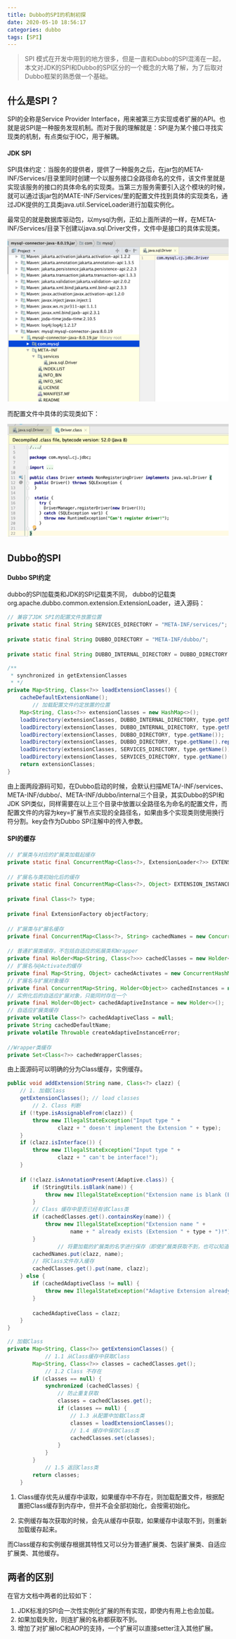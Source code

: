 ```yaml
---
title: Dubbo的SPI的机制初探
date: 2020-05-10 18:56:17
categories: dubbo
tags: [SPI]
---
```


> SPI 模式在开发中用到的地方很多，但是一直和Dubbo的SPI混淆在一起，本文对JDK的SPI和Dubbo的SPI区分的一个概念的大略了解，为了后取对Dubbo框架的熟悉做一个基础。<!--more-->

## 什么是SPI？

SPI的全称是Service Provider Interface，用来被第三方实现或者扩展的API。也就是说SPI是一种服务发现机制。而对于我的理解就是：SPI是为某个接口寻找实现类的机制，有点类似于IOC，用于解耦。

#### JDK SPI

SPI具体约定：当服务的提供者，提供了一种服务之后，在jar包的META-INF/Services/目录里同时创建一个以服务接口全路径命名的文件，该文件里就是实现该服务的接口的具体命名的实现类。当第三方服务需要引入这个模块的时候，就可以通过该jar包的MATE-INF/Services/里的配置文件找到具体的实现类名，通过JDK提供的工具类java.util.ServiceLoader进行加载实例化。

最常见的就是数据库驱动包，以mysql为例，正如上面所讲的一样，在META-INF/Services/目录下创建以java.sql.Driver文件，文件中是接口的具体实现类。

![MySQL SPI配置](20003/SPI-mysql.png)

而配置文件中具体的实现类如下：

![MySQL 驱动具体实现类](20003/SPI-mysql2.png)

## Dubbo的SPI

#### Dubbo SPI约定

dubbo的SPI加载类和JDK的SPI记载类不同， dubbo的记载类org.apache.dubbo.common.extension.ExtensionLoader，进入源码：

```java
// 兼容了JDK SPI的配置文件放置位置
private static final String SERVICES_DIRECTORY = "META-INF/services/";

private static final String DUBBO_DIRECTORY = "META-INF/dubbo/";

private static final String DUBBO_INTERNAL_DIRECTORY = DUBBO_DIRECTORY + "internal/";
```

```java
/**
 * synchronized in getExtensionClasses
 * */
private Map<String, Class<?>> loadExtensionClasses() {
    cacheDefaultExtensionName();
		// 加载配置文件约定放置的位置
    Map<String, Class<?>> extensionClasses = new HashMap<>();
    loadDirectory(extensionClasses, DUBBO_INTERNAL_DIRECTORY, type.getName());
    loadDirectory(extensionClasses, DUBBO_INTERNAL_DIRECTORY, type.getName().replace("org.apache", "com.alibaba"));
    loadDirectory(extensionClasses, DUBBO_DIRECTORY, type.getName());
    loadDirectory(extensionClasses, DUBBO_DIRECTORY, type.getName().replace("org.apache", "com.alibaba"));
    loadDirectory(extensionClasses, SERVICES_DIRECTORY, type.getName());
    loadDirectory(extensionClasses, SERVICES_DIRECTORY, type.getName().replace("org.apache", "com.alibaba"));
    return extensionClasses;
}
```

由上面两段源码可知，在Dubbo启动的时候，会默认扫描META/-INF/services、META-INF/dubbo/、META-INF/dubbo/internal三个目录，其实Dubbo的SPI和JDK SPI类似，同样需要在以上三个目录中放置以全路径名为命名的配置文件，而配置文件的内容为key=扩展节点实现的全路径名，如果由多个实现类则使用换行符分割。key会作为Dubbo SPI注解中的传入参数。

#### SPI的缓存

```java
// 扩展类与对应的扩展类加载起缓存
private static final ConcurrentMap<Class<?>, ExtensionLoader<?>> EXTENSION_LOADERS = new ConcurrentHashMap<>();

// 扩展名与类初始化后的缓存
private static final ConcurrentMap<Class<?>, Object> EXTENSION_INSTANCES = new ConcurrentHashMap<>();

private final Class<?> type;

private final ExtensionFactory objectFactory;

// 扩展类与扩展名缓存
private final ConcurrentMap<Class<?>, String> cachedNames = new ConcurrentHashMap<>();

// 普通扩展类缓存，不包括自适应的拓展类和Wrapper
private final Holder<Map<String, Class<?>>> cachedClasses = new Holder<>();
// 扩展名与@Activate的缓存
private final Map<String, Object> cachedActivates = new ConcurrentHashMap<>();
// 扩展名与扩展对象缓存
private final ConcurrentMap<String, Holder<Object>> cachedInstances = new ConcurrentHashMap<>();
// 实例化后的自适应扩展对象，只能同时存在一个
private final Holder<Object> cachedAdaptiveInstance = new Holder<>();
// 自适应扩展类缓存
private volatile Class<?> cachedAdaptiveClass = null;
private String cachedDefaultName;
private volatile Throwable createAdaptiveInstanceError;

//Wrapper类缓存
private Set<Class<?>> cachedWrapperClasses;
```

由上面源码可以明确的分为Class缓存，实例缓存。

```java
public void addExtension(String name, Class<?> clazz) {
  	// 1. 加载Class
    getExtensionClasses(); // load classes
		// 2. Class 判断
    if (!type.isAssignableFrom(clazz)) {
        throw new IllegalStateException("Input type " +
                clazz + " doesn't implement the Extension " + type);
    }
    if (clazz.isInterface()) {
        throw new IllegalStateException("Input type " +
                clazz + " can't be interface!");
    }

    if (!clazz.isAnnotationPresent(Adaptive.class)) {
        if (StringUtils.isBlank(name)) {
            throw new IllegalStateException("Extension name is blank (Extension " + type + ")!");
        }
      	// Class 缓存中是否已经有该Class类
        if (cachedClasses.get().containsKey(name)) {
            throw new IllegalStateException("Extension name " +
                    name + " already exists (Extension " + type + ")!");
        }
				// 将要加载的扩展类的名字进行保存（即使扩展类获取不到，也可以知道是哪个扩展类没有获取到）
        cachedNames.put(clazz, name);
      	// 将Class文件存入缓存
        cachedClasses.get().put(name, clazz);
    } else {
        if (cachedAdaptiveClass != null) {
            throw new IllegalStateException("Adaptive Extension already exists (Extension " + type + ")!");
        }

        cachedAdaptiveClass = clazz;
    }
}
```

```java
// 加载Class
private Map<String, Class<?>> getExtensionClasses() {
  			// 1.1 从Class缓存中获取Class
        Map<String, Class<?>> classes = cachedClasses.get();
  			// 1.2 Class 不存在
        if (classes == null) {
            synchronized (cachedClasses) {
              	// 防止重复获取
                classes = cachedClasses.get();
                if (classes == null) {
                  	// 1.3 从配置中加载Class类
                    classes = loadExtensionClasses();
                  	// 1.4 缓存中保存Class类
                    cachedClasses.set(classes);
                }
            }
        }
  			// 1.5 返回Class类
        return classes;
    }
```



1. Class缓存优先从缓存中读取，如果缓存中不存在，则加载配置文件，根据配置把Class缓存到内存中，但并不会全部初始化，会按需初始化。

2. 实例缓存每次获取的时候，会先从缓存中获取，如果缓存中读取不到，则重新加载缓存起来。

而Class缓存和实例缓存根据其特性又可以分为普通扩展类、包装扩展类、自适应扩展类、其他缓存。

## 两者的区别

在官方文档中两者的比较如下：

1. JDK标准的SPI会一次性实例化扩展的所有实现，即使内有用上也会加载。
2. 如果加载失败，则连扩展的名称都获取不到。
3. 增加了对扩展IoC和AOP的支持，一个扩展可以直接setter注入其他扩展。